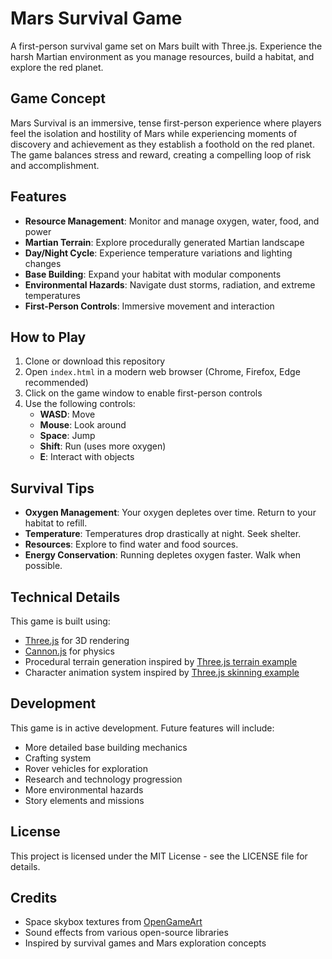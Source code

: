 # Mars Survival Game

A first-person survival game set on Mars built with Three.js. Experience the harsh Martian environment as you manage resources, build a habitat, and explore the red planet.

## Game Concept

Mars Survival is an immersive, tense first-person experience where players feel the isolation and hostility of Mars while experiencing moments of discovery and achievement as they establish a foothold on the red planet. The game balances stress and reward, creating a compelling loop of risk and accomplishment.

## Features

- **Resource Management**: Monitor and manage oxygen, water, food, and power
- **Martian Terrain**: Explore procedurally generated Martian landscape
- **Day/Night Cycle**: Experience temperature variations and lighting changes
- **Base Building**: Expand your habitat with modular components
- **Environmental Hazards**: Navigate dust storms, radiation, and extreme temperatures
- **First-Person Controls**: Immersive movement and interaction

## How to Play

1. Clone or download this repository
2. Open `index.html` in a modern web browser (Chrome, Firefox, Edge recommended)
3. Click on the game window to enable first-person controls
4. Use the following controls:
   - **WASD**: Move
   - **Mouse**: Look around
   - **Space**: Jump
   - **Shift**: Run (uses more oxygen)
   - **E**: Interact with objects

## Survival Tips

- **Oxygen Management**: Your oxygen depletes over time. Return to your habitat to refill.
- **Temperature**: Temperatures drop drastically at night. Seek shelter.
- **Resources**: Explore to find water and food sources.
- **Energy Conservation**: Running depletes oxygen faster. Walk when possible.

## Technical Details

This game is built using:
- [Three.js](https://threejs.org/) for 3D rendering
- [Cannon.js](https://schteppe.github.io/cannon.js/) for physics
- Procedural terrain generation inspired by [Three.js terrain example](https://github.com/mrdoob/three.js/blob/master/examples/webgl_geometry_terrain.html)
- Character animation system inspired by [Three.js skinning example](https://github.com/mrdoob/three.js/blob/master/examples/webgl_animation_skinning_blending.html)

## Development

This game is in active development. Future features will include:
- More detailed base building mechanics
- Crafting system
- Rover vehicles for exploration
- Research and technology progression
- More environmental hazards
- Story elements and missions

## License

This project is licensed under the MIT License - see the LICENSE file for details.

## Credits

- Space skybox textures from [OpenGameArt](https://opengameart.org/content/space-skyboxes-0)
- Sound effects from various open-source libraries
- Inspired by survival games and Mars exploration concepts